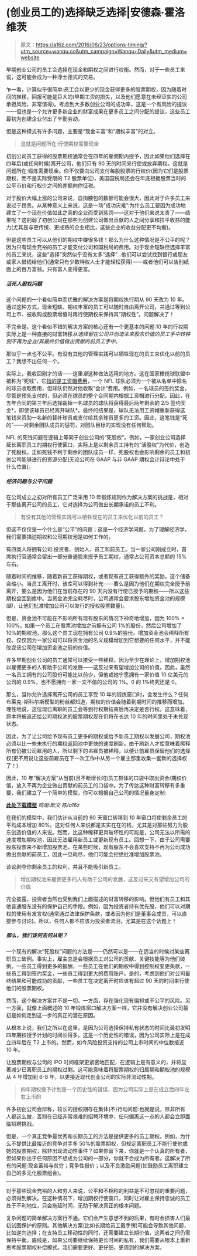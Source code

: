 # (创业员工的)选择缺乏选择|安德森·霍洛维茨

> 原文：<https://a16z.com/2016/06/23/options-timing/?utm_source=wanqu.co&utm_campaign=Wanqu+Daily&utm_medium=website>

早期创业公司的员工会选择在现金和期权之间进行权衡。然而，对于一些员工来说，这可能会成为一种浮士德式的交易。

乍一看，计算似乎很简单:员工会以更少的现金获得更多的股票期权，因为随着时间的推移，回报可能是巨大的(早期工资的损失，以及他们愿意在未经证实的公司承担风险，非常值得)。考虑到大多数创业公司的成功率，这是一个有风险的提议——但也是一个允许更多新企业的财富成果在更多员工之间分配的提议，这些员工最初为创建企业付出了辛勤劳动。

但是这种模式有许多问题，主要是“现金丰富”和“期权丰富”的对立。

> 这就是问题所在:行使期权需要现金

初创公司员工获得的股票期权通常会在四年的雇佣期内授予，因此如果他们选择在四年后(或任何时候)离开公司，他们只有 90 天的时间来行使或放弃期权。这就是问题所在:锻炼需要现金。你不仅要向公司支付每股股票的行权价(因为它们是股票期权，而不是实际受限的 T2 股票单位)，美国国税局还会在年底根据股票当时的公平市价和行权价之间的差额向你征税。

对于股价大幅上涨的公司来说，自掏腰包的数额可能会很大，因此对于许多员工来说过于昂贵。从某种意义上来说，这是一场“成功灾难”:为什么员工要因为成功地建立了一个现在价值如此之高的企业而受到惩罚——这对于他们来说太贵了——结果呢？这削弱了初创公司在那些为创建公司做出贡献的人之间分享和拉平收益的能力(尤其是与更传统、更成熟的企业相比，这些企业的收益分配更不均衡)。

但是这些员工可以从他们的期权中赚很多钱！那么为什么这种情况是不公平的呢？因为只有现金充裕的员工才能支付公司和国税局的费用。对于现金短缺但选择丰富的员工来说，这些“选择”突然似乎没有太多“选择”…他们可以尝试找到银行或朋友或家人借钱给他们(通常只有少数特权人士才能轻松获得)——或者他们可以告别纸面上的百万富翁。只有富人变得更富。

##### **活死人股权问题**

这个问题的一个看似简单而优雅的解决方案是将期权执行期从 90 天改为 10 年。通过这种方式，现金短缺、期权丰富的员工可以随时自由离开公司，并通过等到公司上市、被收购或股票增值时再行使期权来保持其“期权性”。问题解决了！

不完全是。这个看似不错的解决方案的核心还有一个更基本的问题:10 年的行权期实际上是一种直接的财富转移*从选择留在公司并创造未来股东价值的员工手中转移到不再为企业/其最终价值做出贡献的前员工手中。*

那似乎一点也不公平。有没有其他的管理实践可以牺牲现在的员工来优化以前的员工？我想不出任何一个。

实际上，我收回刚才的话——这里*是*这种做法适用的地方。这在国家橄榄球联盟中被称为“死钱”，它[指的是](http://sports.stackexchange.com/questions/12784/what-does-dead-money-mean-when-referred-to-in-the-nfl)[工资帽费用](http://bleacherreport.com/articles/1566775-nfl-free-agency-a-basic-expliantion-of-the-complex-concept-of-dead-money)，一个 NFL 球队必须为一个被从名单中除名的球员收取费用，但球队仍然对他收取“会计”费用。例如，一名球员的签约奖金，尽管是预先支付的，但必须在球员的整个合同期内根据工资帽进行分配。因此，在五年合同的第三年后选择裁掉一名球员的球队将获得最后两年剩余的 2/5 签约奖金*，即使该球员已经离开球队*。最终的结果是，球队无法用工资帽重新获得这笔钱来资助一名新的替补球员或支付给其余球员更多的工资。因此，这笔钱是“死的”——对剩余团队成员的惩罚，对团队目标的实现没有任何帮助。

NFL 的死钱问题在逻辑上等同于创业公司的“死股权”。例如，一家创业公司选择延长离职员工的期权行使窗口，实际上是以剩余员工持有的“活股权”为代价，创造了死股权。正如死钱不利于剩余的团队成员一样，死股权也会影响剩余的员工和初创公司能够进行的资源分配(无论公司在 GAAP 与非 GAAP 期权会计辩论中处于什么位置)。

##### **经济问题与公平问题**

在公司成立之初对所有员工广泛采用 10 年锻炼规则作为解决方案的挑战是，相对于那些离开公司的员工，它对选择为公司做出长期承诺的员工不利。

> 有没有其他的管理实践可以牺牲现在的员工来优化以前的员工？

但这不仅仅是一个什么是“公平”的问题；这是一个经济学问题。为了理解经济学，我们需要描述期权和公司期权池是如何工作的。

有四类人将拥有公司:投资者、创始人、员工和前员工。当一家公司刚成立时，首席执行官通常会留出一部分普通股来授予员工期权，通常占公司资本总额的 15%左右。

随着时间的推移，随着新员工获得期权，或者现有员工获得额外的奖励，这个储备会缩小。当员工离开时，该库可以得到补充——要么是因为他们在期权完全授予前离开，要么是因为他们在当前存在的 90 天内没有行使已授予的期权——所以这些期权会回到库中。当资金池完全耗尽时，公司通常会要求股东增加资金池的规模(即，让他们批准增加公司可以发行的授权股票数量)。

但是，资金池不可能在不影响所有现有股东的情况下神奇地增加，因为 100% = 100%。如果一个员工在股票池增加之前拥有公司 1%的股份，然后公司增加了 10%的期权池，那么这个员工现在拥有公司 0.9%的股份。增加资金池会稀释所有权。仅仅因为一家公司可以将资金池的名义规模增加到它想要的任何水平，并不能改变该公司在增加资金池之前的价值。

许多早期创业公司的员工通常可以接受一些稀释，因为至少在理论上，增加期权池以雇佣更多的人有助于公司的发展——这反过来有望增加公司的价值。因此，虽然一名员工拥有的公司股份可能比以前少，但他或她宁愿拥有一家价值 10 亿美元的公司的 0.9%，也不愿拥有一家一文不值的公司的 1%。0 的 1%终究还是 0。

那么，当你允许选择离开公司的员工享受 10 年的锻炼窗口时，会发生什么？任何布莱克-斯科尔斯模型的粉丝都知道，期权的价值会随着到期时间的推移而增加。理性地说，这位现已离职的员工会等到行权期结束后再决定是否行权。这意味着，原本将被返还给公司期权池的股票期权现在仍将在长达 10 年的时间里处于未兑现状态。

因此，为了让公司给予现有员工更多的期权或给予新员工期权以发展公司，期权池必须以比一些未执行的期权返回池中更快的速度刷新。由于刷新人才库意味着稀释所有仍被公司雇用的人，所以剩下的*名*雇员被稀释，以便让前雇员保留他们的选择权(更不用说让这些前雇员在下一次工作中从另一个雇主那里收集一套新的选择权了！).

因此，10 年“解决方案”从当前(且不断增长的)员工群体的口袋中取出资金/期权价值，放入不再为企业做出贡献的前员工的口袋中。为了传达这种财富转移有多重要，我们建立了一个简单的模型，你可以根据自己公司的情况量身定制:

**[此处下载模型](https://a16z.com/wp-content/uploads/2016/06/optionmodel-transfer-template_a16z.xlsx)**
*鸣谢:欧文·陈/a16z*

在我们的模型中，我们估计从当前的 90 天窗口转移到 10 年窗口将使剩余员工的平均成本增加 80%。这对任何人来说都是实实在在的钱，尤其是对那些努力为股东创造价值的人来说。然而，比这种稀释更具破坏性的可能是，公司无法以所需的速度增加期权池，因此无法雇用新员工或更新现有员工。回想一下，由于公司需要股东投票来不断增加股票池，在某些时候，现有股东不会喜欢支持不再为公司成功做出贡献的前员工，因此一旦耗尽，他们可能会拒绝批准增加股票池。

谈论剥夺你剩余员工的权利，并且不能吸引新员工。

> 增加期权池来雇佣更多的人有助于公司的发展，这反过来又有望增加公司的价值

完全披露，投资者当然也受到我们上面描述的财富转移的影响。但他们有员工和其他普通股东没有的保护自己的手段。例如，因为投资者持有优先股，他们可以对期权的使用有发言权(通常通过法律保护条款，或者因为他们是董事会成员，可以直接参与讨论)。所以，任何人都不应该为投资者流泪，尤其是在这个话题上！

##### 那么，我们该何去何从呢？

一个现有的解决“死股权”问题的方法是——仍然可以是——在适当的时候对某些离职员工破例。事实上，雇主总是会根据员工对公司的贡献、关键技能等为他们破例。一些员工得到更多的报酬，一些员工在他们的期权中得到控制权变更条款，一些员工得到签约奖金，一些员工得到更大的费用账户。是的，考虑到他们对公司最终结果和可能成功的贡献，一些员工在决定离开时应该有超过 90 天的时间来行使他们的股票期权。

然而，这个解决方案并不是一切。一方面，存在强化现有偏袒或不公平的风险。另一方面，就像上面概述的 10 年锻炼窗口解决方案一样，它并没有解决创业公司最初是如何走到这一步的真正的潜在原因。

从根本上说，我们之所以在这里，是因为公司选择保持私有状态的时间比最初发明四年期权授予计划的时间长得多。这是一个历史性的错误，因为公司实际上是在成立四年后在 T2 上市的。然而，如今风险投资支持的公司上市时间的中位数接近 10 年。

让股票期权与公司的 IPO 时间框架更紧密地匹配，在逻辑上是有意义的，并将显著减少已离职员工的期权过剩。这可能意味着将股票期权的归属期和期权池的规模从 4 年增加到 6-8 年，以更接近现代创业公司的实际非流动性期。

> 四年期权授予计划是一个历史性的错误，因为公司实际上是在成立后四年左右上市的

许多初创公司会辩称，较长的授权期存在集体(不)行动问题:也就是说，除非所有人都这么做，否则在已经非常艰难的招聘环境中，任何偏离这一点的人都会立即面临招聘挑战。

但是，一个真正竞争最优秀和长期员工的方法是提供更多的员工期权。例如，为什么不提供比最接近的竞争对手多 50%的股票期权，但规定离职员工不能行使他或她的股票期权，除非出现流动性事件？如果你留下来，你就是一个认真的所有者，但如果你出于任何原因不想成为公司的一部分，你就不会成为所有者。这解决了所有的问题:现金富裕与贫穷；竞争性报价；以及不良激励问题(如鼓励员工离职建立自己的多元化股票组合)。

* * *

对于那些现金充裕的人和穷人来说，公平和不相称的利益是不可忽视的重要问题，必须得到解决。在这种情况下，增加期权行使窗口，同时让对雇主保持忠诚的员工处于不利地位，只会拖延时间，无助于解决真正的根本问题。

复杂问题的简单解决方案行不通。它们会产生意想不到的后果，有时会损害人们最初试图保护的原则。其他解决方案(比如长期给员工戴手铐)可能会导致其他问题，比如逆向选择；在支持员工移动性的同时，还需要建立长期价值，这两者之间仍需保持平衡。底线是，如果公司要继续保持更长时间的私有，我们需要从根本上重新思考股票期权补偿模式。我们需要更好、更仔细、更周到的解决方案。